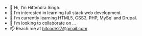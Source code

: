 - 👋 Hi, I’m Hittendra Singh.
- 👀 I’m interested in learning full stack web development.
- 🌱 I’m currently learning HTML5, CSS3, PHP, MySql and Drupal.
- 💞️ I’m looking to collaborate on ...
- 📫 Reach me at hitcode27@gmail.com

<!---
Hittendra/Hittendra is a ✨ special ✨ repository because its `README.md` (this file) appears on your GitHub profile.
You can click the Preview link to take a look at your changes.
--->
